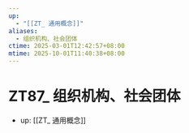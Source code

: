 ```yaml
---
up:
  - "[[ZT_ 通用概念]]"
aliases:
  - 组织机构、社会团体
ctime: 2025-03-01T12:42:57+08:00
mtime: 2025-10-01T11:40:38+08:00
---
```


# ZT87_ 组织机构、社会团体

- up: [[ZT_ 通用概念]]
